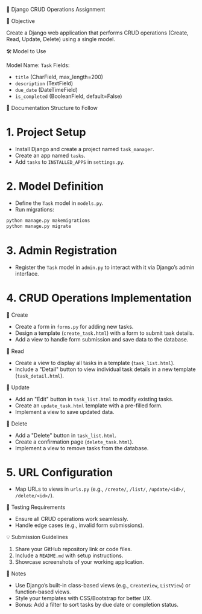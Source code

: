

 🌟 Django CRUD Operations Assignment

 📌 Objective

Create a Django web application that performs CRUD operations (Create, Read, Update, Delete) using a single model.

 🛠️ Model to Use

Model Name: `Task`
Fields:
- `title` (CharField, max_length=200)
- `description` (TextField)
- `due_date` (DateTimeField)
- `is_completed` (BooleanField, default=False)


 📂 Documentation Structure to Follow
# 1. Project Setup
- Install Django and create a project named `task_manager`.
- Create an app named `tasks`.
- Add `tasks` to `INSTALLED_APPS` in `settings.py`.

# 2. Model Definition
- Define the `Task` model in `models.py`.
- Run migrations:

```bash  
python manage.py makemigrations  
python manage.py migrate  
```

# 3. Admin Registration
- Register the `Task` model in `admin.py` to interact with it via Django’s admin interface.

# 4. CRUD Operations Implementation
🔹 Create
- Create a form in `forms.py` for adding new tasks.
- Design a template (`create_task.html`) with a form to submit task details.
- Add a view to handle form submission and save data to the database.

🔹 Read
- Create a view to display all tasks in a template (`task_list.html`).
- Include a "Detail" button to view individual task details in a new template (`task_detail.html`).

🔹 Update
- Add an "Edit" button in `task_list.html` to modify existing tasks.
- Create an `update_task.html` template with a pre-filled form.
- Implement a view to save updated data.

🔹 Delete
- Add a "Delete" button in `task_list.html`.
- Create a confirmation page (`delete_task.html`).
- Implement a view to remove tasks from the database.

# 5. URL Configuration
- Map URLs to views in `urls.py` (e.g., `/create/`, `/list/`, `/update/<id>/`, `/delete/<id>/`).

🧪 Testing Requirements
- Ensure all CRUD operations work seamlessly.
- Handle edge cases (e.g., invalid form submissions).

💡 Submission Guidelines
1. Share your GitHub repository link or code files.
2. Include a `README.md` with setup instructions.
3. Showcase screenshots of your working application.

📝 Notes
- Use Django’s built-in class-based views (e.g., `CreateView`, `ListView`) or function-based views.
- Style your templates with CSS/Bootstrap for better UX.
- Bonus: Add a filter to sort tasks by due date or completion status.
